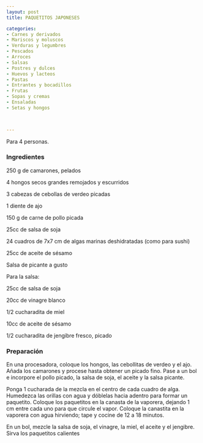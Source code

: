 ```yaml
---
layout: post
title: PAQUETITOS JAPONESES

categories:
- Carnes y derivados
- Mariscos y moluscos
- Verduras y legumbres
- Pescados
- Arroces
- Salsas
- Postres y dulces
- Huevos y lacteos
- Pastas
- Entrantes y bocadillos
- Frutas
- Sopas y cremas
- Ensaladas
- Setas y hongos
 


---
```


Para 4 personas.

<h3>Ingredientes</h3>

250 g de camarones, pelados

4 hongos secos grandes remojados y escurridos

3 cabezas de cebollas de verdeo picadas

1 diente de ajo

150 g de carne de pollo picada

25cc de salsa de soja

24 cuadros de 7x7 cm de algas marinas deshidratadas (como para sushi)

25cc de aceite de sésamo

Salsa de picante a gusto

Para la salsa:

25cc de salsa de soja

20cc de vinagre blanco

1/2 cucharadita de miel

10cc de aceite de sésamo

1/2 cucharadita de jengibre fresco, picado

<h3>Preparación</h3>

En una procesadora, coloque los hongos, las cebollitas de verdeo y el ajo. Añada los camarones y procese hasta obtener un picado fino. Pase a un bol e incorpore el pollo picado, la salsa de soja, el aceite y la salsa picante.

Ponga 1 cucharada de la mezcla en el centro de cada cuadro de alga. Humedezca las orillas con agua y dóblelas hacia adentro para formar un paquetito. Coloque los paquetitos en la canasta de la vaporera, dejando 1 cm entre cada uno para que circule el vapor. Coloque la canastita en la vaporera con agua hirviendo; tape y cocine de 12 a 18 minutos.

En un bol, mezcle la salsa de soja, el vinagre, la miel, el aceite y el jengibre. Sirva los paquetitos calientes


